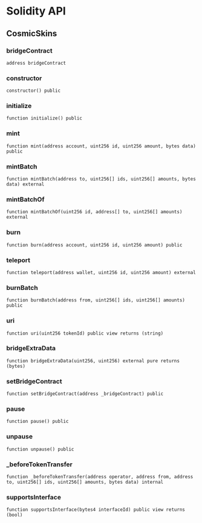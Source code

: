 # Solidity API

## CosmicSkins

### bridgeContract

```solidity
address bridgeContract
```

### constructor

```solidity
constructor() public
```

### initialize

```solidity
function initialize() public
```

### mint

```solidity
function mint(address account, uint256 id, uint256 amount, bytes data) public
```

### mintBatch

```solidity
function mintBatch(address to, uint256[] ids, uint256[] amounts, bytes data) external
```

### mintBatchOf

```solidity
function mintBatchOf(uint256 id, address[] to, uint256[] amounts) external
```

### burn

```solidity
function burn(address account, uint256 id, uint256 amount) public
```

### teleport

```solidity
function teleport(address wallet, uint256 id, uint256 amount) external
```

### burnBatch

```solidity
function burnBatch(address from, uint256[] ids, uint256[] amounts) public
```

### uri

```solidity
function uri(uint256 tokenId) public view returns (string)
```

### bridgeExtraData

```solidity
function bridgeExtraData(uint256, uint256) external pure returns (bytes)
```

### setBridgeContract

```solidity
function setBridgeContract(address _bridgeContract) public
```

### pause

```solidity
function pause() public
```

### unpause

```solidity
function unpause() public
```

### _beforeTokenTransfer

```solidity
function _beforeTokenTransfer(address operator, address from, address to, uint256[] ids, uint256[] amounts, bytes data) internal
```

### supportsInterface

```solidity
function supportsInterface(bytes4 interfaceId) public view returns (bool)
```


